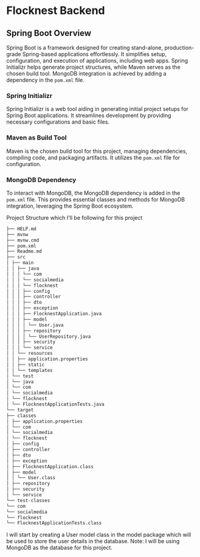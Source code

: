 <!-- MD041/first-line-heading/first-line-h1: First line in a file should be a top-level heading -->

# Flocknest Backend

## Spring Boot Overview

Spring Boot is a framework designed for creating stand-alone, production-grade Spring-based applications effortlessly. It simplifies setup, configuration, and execution of applications, including web apps. Spring Initializr helps generate project structures, while Maven serves as the chosen build tool. MongoDB integration is achieved by adding a dependency in the `pom.xml` file.

### Spring Initializr

Spring Initializr is a web tool aiding in generating initial project setups for Spring Boot applications. It streamlines development by providing necessary configurations and basic files.

### Maven as Build Tool

Maven is the chosen build tool for this project, managing dependencies, compiling code, and packaging artifacts. It utilizes the `pom.xml` file for configuration.

### MongoDB Dependency

To interact with MongoDB, the MongoDB dependency is added in the `pom.xml` file. This provides essential classes and methods for MongoDB integration, leveraging the Spring Boot ecosystem.

Project Structure which I'll be following for this project

```bash
├── HELP.md
├── mvnw
├── mvnw.cmd
├── pom.xml
├── Readme.md
├── src
│ ├── main
│ │ ├── java
│ │ │ └── com
│ │ │ └── socialmedia
│ │ │ └── flocknest
│ │ │ ├── config
│ │ │ ├── controller
│ │ │ ├── dto
│ │ │ ├── exception
│ │ │ ├── FlocknestApplication.java
│ │ │ ├── model
│ │ │ │ └── User.java
│ │ │ ├── repository
│ │ │ │ └── UserRepository.java
│ │ │ ├── security
│ │ │ └── service
│ │ └── resources
│ │ ├── application.properties
│ │ ├── static
│ │ └── templates
│ └── test
│ └── java
│ └── com
│ └── socialmedia
│ └── flocknest
│ └── FlocknestApplicationTests.java
└── target
├── classes
│ ├── application.properties
│ └── com
│ └── socialmedia
│ └── flocknest
│ ├── config
│ ├── controller
│ ├── dto
│ ├── exception
│ ├── FlocknestApplication.class
│ ├── model
│ │ └── User.class
│ ├── repository
│ ├── security
│ └── service
└── test-classes
└── com
└── socialmedia
└── flocknest
└── FlocknestApplicationTests.class
```

I will start by creating a User model class in the model package which will be used to store the user details in the database.
Note: I will be using MongoDB as the database for this project.
